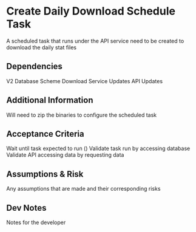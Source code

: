 # Create Daily Download Schedule Task

A scheduled task that runs under the API service need to be created to download the daily stat files

## Dependencies

V2 Database Scheme
Download Service Updates
API Updates

## Additional Information

Will need to zip the binaries to configure the scheduled task

## Acceptance Criteria

Wait until task expected to run ()
Validate task run by accessing database
Validate API accessing data by requesting data

## Assumptions & Risk

Any assumptions that are made and their corresponding risks

## Dev Notes

Notes for the developer